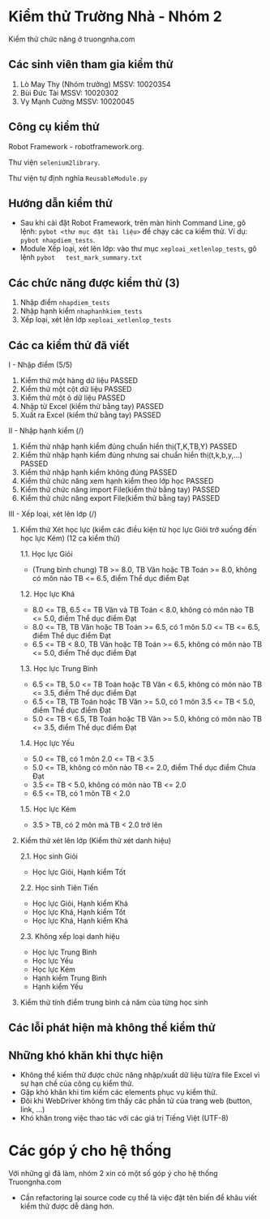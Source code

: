 Kiểm thử Trường Nhà - Nhóm 2
============
Kiểm thử chức năng ở truongnha.com

## Các sinh viên tham gia kiểm thử ##

1. Lò May Thy (Nhóm trưởng)   MSSV: 10020354
2. Bùi Đức Tài                MSSV: 10020302
3. Vy Mạnh Cường              MSSV: 10020045

## Công cụ kiểm thử ##
Robot Framework - robotframework.org.

Thư viện ```selenium2library```.

Thư viện tự định nghĩa ```ReusableModule.py```

## Hướng dẫn kiểm thử ##
- Sau khi cài đặt Robot Framework, trên màn hình Command Line, gõ lệnh: ``` pybot <thư mục đặt tài liệu> ``` để chạy các ca kiểm thử. Ví dụ: ``` pybot nhapdiem_tests ```.
- Module Xếp loại, xét lên lớp: vào thư mục ``` xeploai_xetlenlop_tests ```, gõ lệnh ```pybot   test_mark_summary.txt```

## Các chức năng được kiểm thử (3) ##
1. Nhập điểm ``` nhapdiem_tests ```
2. Nhập hạnh kiểm ``` nhaphanhkiem_tests ```
3. Xếp loại, xét lên lớp ``` xeploai_xetlenlop_tests ```

## Các ca kiểm thử đã viết ##
I - Nhập điểm (5/5)

1. Kiểm thử một hàng dữ liệu PASSED
2. Kiểm thử một cột dữ liệu PASSED
3. Kiểm thử một ô dữ liệu PASSED
4. Nhập từ Excel (kiểm thử bằng tay) PASSED
5. Xuất ra Excel (kiểm thử bằng tay) PASSED

II - Nhập hạnh kiểm (/)

1. Kiểm thử nhập hạnh kiểm đúng chuẩn hiển thị(T,K,TB,Y)              PASSED
2. Kiểm thử nhập hạnh kiểm đúng nhưng sai chuẩn hiển thị(t,k,b,y,...) PASSED
3. Kiểm thử nhập hạnh kiểm không đúng       PASSED
4. Kiểm thử chức năng xem hạnh kiểm theo lớp học PASSED
5. Kiểm thử chức năng import File(kiểm thử bằng tay)  PASSED
6. Kiểm thử chức năng export File(kiểm thử bằng tay)  PASSED

III - Xếp loại, xét lên lớp (/)

1. Kiểm thử Xét học lực (kiểm các điều kiện từ học lực Giỏi trở xuống đến học lực Kém) (12 ca kiểm thử)

    1.1. Học lực Giỏi
    
    - (Trung bình chung) TB >= 8.0, TB Văn hoặc TB Toán >= 8.0, không có môn nào TB <= 6.5, điểm Thể dục điểm Đạt
        
    1.2. Học lực Khá
    
    - 8.0 <= TB, 6.5 <= TB Văn và TB Toán < 8.0, không có môn nào TB <= 5.0, điểm Thể dục điểm Đạt
    - 8.0 <= TB, TB Văn hoặc TB Toán >= 6.5, có 1 môn 5.0 <= TB <= 6.5, điểm Thể dục điểm Đạt
    - 6.5 <= TB < 8.0, TB Văn hoặc TB Toán >= 6.5, không có môn nào TB <= 5.0, điểm Thể dục điểm Đạt
    
    1.3. Học lực Trung Bình
    
    - 6.5 <= TB, 5.0 <= TB Toán hoặc TB Văn < 6.5, không có môn nào TB <= 3.5, điểm Thể dục điểm Đạt
    - 6.5 <= TB, TB Toán hoặc TB Văn >= 5.0, có 1 môn 3.5 <= TB < 5.0, điểm Thể dục điểm Đạt
    - 5.0 <= TB < 6.5, TB Toán hoặc TB Văn >= 5.0, không có môn nào TB <= 3.5, điểm Thể dục điểm Đạt
    
    1.4. Học lực Yếu
    
    - 5.0 <= TB, có 1 môn 2.0 <= TB < 3.5
    - 5.0 <= TB, không có môn nào TB <= 2.0, điểm Thể dục điểm Chưa Đạt
    - 3.5 <= TB < 5.0, không có môn nào TB <= 2.0
    - 6.5 <= TB, có 1 môn TB < 2.0
    
    1.5. Học lực Kém
    
    - 3.5 > TB, có 2 môn mà TB < 2.0 trở lên
   
  
    
2. Kiểm thử xét lên lớp (Kiểm thử xét danh hiệu)

    2.1. Học sinh Giỏi
    
    - Học lực Giỏi, Hạnh kiểm Tốt
    
    2.2. Học sinh Tiên Tiến
    
    - Học lực Giỏi, Hạnh kiểm Khá
    - Học lực Khá, Hạnh kiểm Tốt
    - Học lực Khá, Hạnh kiểm Khá
    
    2.3. Không xếp loại danh hiệu
    
    - Học lực Trung Bình
    - Học lực Yếu
    - Học lực Kém
    - Hạnh kiểm Trung Bình
    - Hạnh kiểm Yếu


3. Kiểm thử tính điểm trung bình cả năm của từng học sinh
    
## Các lỗi phát hiện mà không thể kiểm thử ##

## Những khó khăn khi thực hiện ##
- Không thể kiểm thử được chức năng nhập/xuất dữ liệu từ/ra file Excel vì sự hạn chế của công cụ kiểm thử.
- Gặp khó khăn khi tìm kiếm các elements phục vụ kiểm thử.
- Đôi khi WebDriver không tìm thấy các phần tử của trang web (button, link, ...)
- Khó khăn trong việc thao tác với các giá trị Tiếng Việt (UTF-8)

# Các góp ý cho hệ thống ##
Với những gì đã làm, nhóm 2 xin có một số góp ý cho hệ thống Truongnha.com
- Cần refactoring lại source code cụ thể là việc đặt tên biến để khâu viết kiểm thử được dễ dàng hơn.
